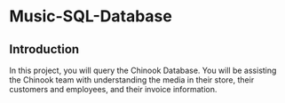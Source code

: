 # Music-SQL-Database
## Introduction
In this project, you will query the Chinook Database. You will be assisting the Chinook team with understanding the media in their store, their customers and employees, and their invoice information.

